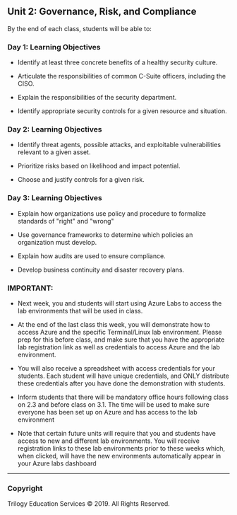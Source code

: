 ## Unit 2: Governance, Risk, and Compliance 

By the end of each class, students will be able to:


### Day 1: Learning Objectives

- Identify at least three concrete benefits of a healthy security culture.

- Articulate the responsibilities of common C-Suite officers, including the CISO.

- Explain the responsibilities of the security department.

- Identify appropriate security controls for a given resource and situation.

### Day 2: Learning Objectives

- Identify threat agents, possible attacks, and exploitable vulnerabilities relevant to a given asset.

- Prioritize risks based on likelihood and impact potential.

- Choose and justify controls for a given risk.


### Day 3: Learning Objectives

- Explain how organizations use policy and procedure to formalize standards of "right" and "wrong"

- Use governance frameworks to determine which policies an organization must develop.

- Explain how audits are used to ensure compliance.

- Develop business continuity and disaster recovery plans.

### IMPORTANT:

* Next week, you and students will start using Azure Labs to access the lab environments that will be used in class. 

* At the end of the last class this week, you will demonstrate how to access Azure and the specific Terminal/Linux lab environment. Please prep for this before class, and make sure that you have the appropriate lab registration link as well as credentials to access Azure and the lab environment. 

* You will also receive a spreadsheet with access credentials for your students. Each student will have unique credentials, and ONLY distribute these credentials after you have done the demonstration with students. 

* Inform students that there will be mandatory office hours following class on 2.3 and before class on 3.1. The time will be used to make sure everyone has been set up on Azure and has access to the lab environment 

* Note that certain future units will require that you and students have access to new and different lab environments. You will receive registration links to these lab environments prior to these weeks which, when clicked, will have the new environments automatically appear in your Azure labs dashboard
-------

### Copyright

Trilogy Education Services © 2019. All Rights Reserved.
